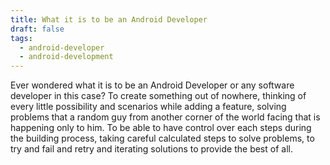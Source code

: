 ```yaml
---
title: What it is to be an Android Developer
draft: false
tags:
  - android-developer
  - android-development
---
```

Ever wondered what it is to be an Android Developer or any software developer in this case? To create something out of nowhere, thinking of every little possibility and scenarios while adding a feature, solving problems that a random guy from another corner of the world facing that is happening only to him. To be able to have control over each steps during the building process, taking careful calculated steps to solve problems, to try and fail and retry and iterating solutions to provide the best of all. 


